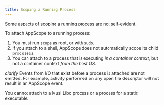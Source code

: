 ```yaml
---
title: Scoping a Running Process
---
```


Some aspects of scoping a running process are not self-evident.

To attach AppScope to a running process:

1. You must run `scope` as root, or with `sudo`.
1. If you attach to a shell, AppScope does not automatically scope its child processes.
1. You can attach to a process that is executing *in a container context*, but not a container context *from the host OS*.

*clarify* Events from I/O that exist before a process is attached are not emitted. For example, activity performed on any open file descriptor will not result in an AppScope event.

You cannot attach to a Musl Libc process or a process for a static executable.
